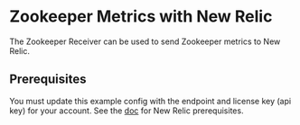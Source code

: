 # Zookeeper Metrics with New Relic

The Zookeeper Receiver can be used to send Zookeeper metrics to New Relic.

## Prerequisites

You must update this example config with the endpoint and license key (api key) for your account. See the [doc](../README.md) for New Relic prerequisites.
